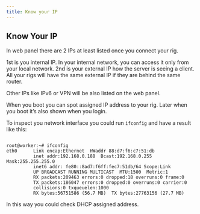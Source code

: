 ```yaml
---
title: Know your IP
---
```


## Know Your IP
In web panel there are 2 IPs at least listed once you connect your rig.

1st is you internal IP. In your internal network, you can access it only from your local network.
2nd is your external IP how the server is seeing a client. All your rigs will have the same external IP if they are behind the same router.

Other IPs like IPv6 or VPN will be also listed on the web panel.

When you boot you can spot assigned IP address to your rig. Later when you boot it’s also shown when you login.

To inspect you network interface you could run `ifconfig` and have a result like this:
<pre><code>
root@worker:~# ifconfig
eth0      Link encap:Ethernet  HWaddr 88:d7:f6:c7:51:db  
          inet addr:192.168.0.188  Bcast:192.168.0.255  Mask:255.255.255.0
          inet6 addr: fe80::8ad7:f6ff:fec7:51db/64 Scope:Link
          UP BROADCAST RUNNING MULTICAST  MTU:1500  Metric:1
          RX packets:209463 errors:0 dropped:18 overruns:0 frame:0
          TX packets:186047 errors:0 dropped:0 overruns:0 carrier:0
          collisions:0 txqueuelen:1000
          RX bytes:56751586 (56.7 MB)  TX bytes:27763156 (27.7 MB)
</code></pre>
In this way you could check DHCP assigned address.
